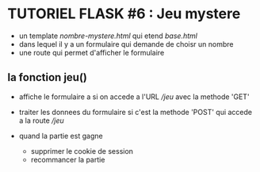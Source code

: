 TUTORIEL FLASK #6 : Jeu mystere
===============================

- un template *nombre-mystere.html* qui etend *base.html*
- dans lequel il y a un formulaire qui demande de choisr un nombre
- une route qui permet d'afficher le formulaire


la fonction jeu()
-----------------

- affiche le formulaire a si on accede a l'URL */jeu* avec la methode 'GET'
- traiter les donnees du formulaire si c'est la methode 'POST' qui accede a la route */jeu*


- quand la partie est gagne 
  - supprimer le cookie de session
  - recommancer la partie
